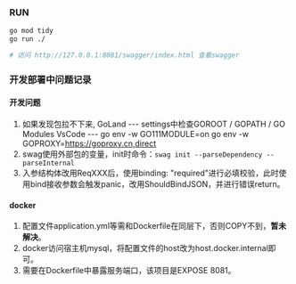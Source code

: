 ### RUN

```sh
go mod tidy
go run ./

# 访问 http://127.0.0.1:8081/swagger/index.html 查看swagger
```

### 开发部署中问题记录
#### 开发问题
  1. 如果发现包拉不下来, GoLand --- settings中检查GOROOT / GOPATH / GO Modules
                      VsCode --- go env -w GO111MODULE=on
                                 go env -w GOPROXY=https://goproxy.cn,direct
  2. swag使用外部包的变量，init时命令：```swag init --parseDependency --parseInternal```
  3. 入参结构体改用ReqXXX后，使用binding: "required"进行必填校验，此时使用bind接收参数会触发panic，改用ShouldBindJSON，并进行错误return。
#### docker
  1. 配置文件application.yml等需和Dockerfile在同层下，否则COPY不到，**暂未解决**。
  2. docker访问宿主机mysql，将配置文件的host改为host.docker.internal即可。
  3. 需要在Dockerfile中暴露服务端口，该项目是EXPOSE 8081。
